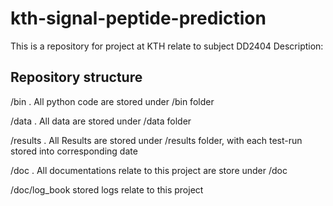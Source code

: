 # kth-signal-peptide-prediction
This is a repository for project at KTH relate to subject DD2404
Description:

## Repository structure
/bin . All python code are stored under /bin folder

/data . All data are stored under /data folder

/results . All Results are stored under /results folder, with each test-run stored into corresponding date

/doc . All documentations relate to this project are store under /doc

/doc/log_book stored logs relate to this project
